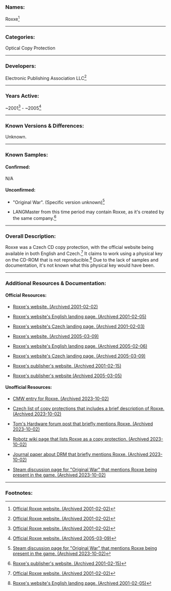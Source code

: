 ### Names: 

Roxxe[^Roxxe_Website_2001]

[^Roxxe_Website_2001]: [Official Roxxe website. (Archived 2001-02-02)](http://web.archive.org/web/20010202060900/http://www.roxxe.cz/)

***

### Categories: 

Optical Copy Protection

***

### Developers:

Electronic Publishing Association LLC[^Roxxe_Website_2001]

***

### Years Active: 

~2001[^Roxxe_Website_2001] - ~2005[^Roxxe_Website_2005]

[^Roxxe_Website_2005]: [Official Roxxe website. (Archived 2005-03-09)](http://web.archive.org/web/20050309084802/http://www.roxxe.cz/)

***

### Known Versions & Differences: 

Unknown.

***

### Known Samples:
 
#### Confirmed:

N/A

#### Unconfirmed: 

* "Original War". (Specific version unknown)[^Original_War_Steam]

* LANGMaster from this time period may contain Roxxe, as it's created by the same company.[^EPA_Online_Website_2001]

[^Original_War_Steam]: [Steam discussion page for "Original War" that mentions Roxxe being present in the game. (Archived 2023-10-02)](https://web.archive.org/web/20231002213745/https://steamcommunity.com/app/235320/discussions/0/2648630141959481066)

[^EPA_Online_Website_2001]: [Roxxe's publisher's website. (Archived 2001-02-15)](http://web.archive.org/web/20010215001730/http://www.epaonline.com/)

***

### Overall Description:

Roxxe was a Czech CD copy protection, with the official website being available in both English and Czech.[^Roxxe_Website_2001] It claims to work using a physical key on the CD-ROM that is not reproducible.[^Roxxe_English_Landing_2001] Due to the lack of samples and documentation, it's not known what this physical key would have been.

[^Roxxe_English_Landing_2001]: [Roxxe's website's English landing page. (Archived 2001-02-05)](http://web.archive.org/web/20010205053000/http://www.roxxe.cz/english/index.htm)

***

### Additional Resources & Documentation:

#### Official Resources:

* [Roxxe's website. (Archived 2001-02-02)](http://web.archive.org/web/20010202060900/http://www.roxxe.cz/)

* [Roxxe's website's English landing page. (Archived 2001-02-05)](http://web.archive.org/web/20010205053000/http://www.roxxe.cz/english/index.htm)

* [Roxxe's website's Czech landing page. (Archived 2001-02-03)](http://web.archive.org/web/20010203123000/http://www.roxxe.cz/czech/index.htm)

* [Roxxe's website. (Archived 2005-03-09)](http://web.archive.org/web/20050309084802/http://www.roxxe.cz/)

* [Roxxe's website's English landing page. (Archived 2005-02-06)](http://web.archive.org/web/20050206000709/http://roxxe.cz/english/index.htm)

* [Roxxe's website's Czech landing page. (Archived 2005-03-09)](http://web.archive.org/web/20050309135126/http://www.roxxe.cz/czech/index.htm)

* [Roxxe's publisher's website. (Archived 2001-02-15)](http://web.archive.org/web/20010215001730/http://www.epaonline.com/)

* [Roxxe's publisher's website (Archived 2005-03-05)](http://web.archive.org/web/20050305194204/http://www.epaonline.com/LMNet/WebApps/LMInternetCom/web/csy/Home/html/Home/Index.htm)

#### Unofficial Resources:

* [CMW entry for Roxxe. (Archived 2023-10-02)](https://web.archive.org/web/20231002212407/https://www.cdmediaworld.com/hardware/cdrom/cd_protections_roxxe.shtml)

* [Czech list of copy protections that includes a brief description of Roxxe. (Archived 2023-10-02)](https://web.archive.org/web/20231002194458/https://www.fi.muni.cz/usr/jkucera/pv109/2003/xnovosad.htm)

* [Tom's Hardware forum post that briefly mentions Roxxe. (Archived 2023-10-02)](https://web.archive.org/web/20231002211407/https://forums.tomshardware.com/threads/protection-on-copying-a-cd.707658/)

* [Robotz wiki page that lists Roxxe as a copy protection. (Archived 2023-10-02)](https://web.archive.org/web/20231002210557/http://wiki.robotz.com/index.php/CDROM_Copy_Protection_Technology)

* [Journal paper about DRM that briefly mentions Roxxe. (Archived 2023-10-02)](https://web.archive.org/web/20231002195309/https://arxiv.org/ftp/arxiv/papers/0911/0911.0402.pdf)

* [Steam discussion page for "Original War" that mentions Roxxe being present in the game. (Archived 2023-10-02)](https://web.archive.org/web/20231002213745/https://steamcommunity.com/app/235320/discussions/0/2648630141959481066)

***

### Footnotes:
